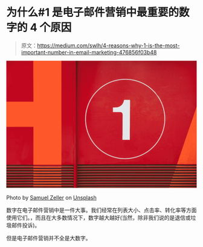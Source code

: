 # 为什么#1 是电子邮件营销中最重要的数字的 4 个原因

> 原文：<https://medium.com/swlh/4-reasons-why-1-is-the-most-important-number-in-email-marketing-476856f03b48>

![](img/7e2e25bb17ec8b0c5825e49899b0fb1a.png)

Photo by [Samuel Zeller](https://unsplash.com/@samuelzeller?utm_source=medium&utm_medium=referral) on [Unsplash](https://unsplash.com?utm_source=medium&utm_medium=referral)

数字在电子邮件营销中是一件大事。我们经常在列表大小、点击率、转化率等方面使用它们。，而且在大多数情况下，数字越大越好(当然，除非我们说的是退信或垃圾邮件投诉)。

但是电子邮件营销并不全是大数字。